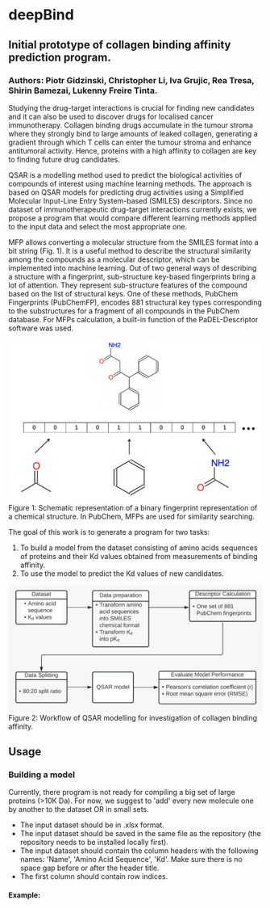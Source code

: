# deepBind

## Initial prototype of collagen binding affinity prediction program. 

### Authors: Piotr Gidzinski, Christopher Li, Iva Grujic, Rea Tresa, Shirin Bamezai, Lukenny Freire Tinta. 

Studying the drug-target interactions is crucial for finding new candidates and it can also be used to discover drugs for localised cancer immunotherapy.
Collagen binding drugs accumulate in the tumour stroma where they strongly bind to large amounts of leaked collagen, generating a gradient through which T cells can enter the tumour stroma and enhance antitumoral activity. Hence, proteins with a high affinity to collagen are key to finding future drug candidates. 

QSAR is a modelling method used to predict the biological activities of compounds of interest using machine learning methods. The approach is based on QSAR models for predicting drug activities using a Simplified Molecular Input-Line Entry System-based (SMILES) descriptors. Since no dataset of immunotherapeutic drug-target interactions currently exists, we propose a program that would compare different learning methods applied to the input data and select the most appropriate one.

MFP allows converting a molecular structure from the SMILES format into a bit string (Fig. 1). It is a useful method to describe the structural similarity among the compounds as a molecular descriptor, which can be implemented into machine learning. Out of two general ways of describing a structure with a fingerprint, sub-structure key-based fingerprints bring a lot of attention. They represent sub-structure features of the compound based on the list of structural keys. One of these methods, PubChem Fingerprints (PubChemFP), encodes 881 structural key types corresponding to the substructures for a fragment of all compounds in the PubChem database. For MFPs calculation, a built-in function of the PaDEL-Descriptor software was used. 


![deepBind](fp_representation.png)
Figure 1: Schematic representation of a binary fingerprint representation of a chemical
structure. In PubChem, MFPs are used for similarity searching.

The goal of this work is to generate a program for two tasks:
1. To build a model from the dataset consisting of amino acids sequences of proteins and their Kd values obtained from measurements of binding affinity. 
2. To use the model to predict the Kd values of new candidates.

![deepBind](modelling_flowchart.jpeg)
Figure 2: Workflow of QSAR modelling for investigation of collagen binding affinity.

## Usage 
### Building a model 

Currently, there program is not ready for compiling a big set of large proteins (>10K Da). For now, we suggest to 'add' every new molecule one by another to the dataset OR in small sets. 

- The input dataset should be in .xlsx format. 
- The input dataset should be saved in the same file as the repository (the repository needs to be installed locally first). 
- The input dataset should contain the column headers with the following names: 'Name', 'Amino Acid Sequence', 'Kd'. Make sure there is no space gap before or after the header title. 
- The first column should contain row indices. 

#### Example: 

